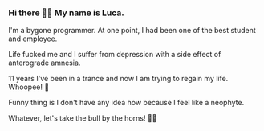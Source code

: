 ### Hi there 👋🏼 My name is Luca.


<!-- **LucaGiuseppe/LucaGiuseppe** is a ✨ _special_ ✨ repository because its `README.md` (this file) appears on your GitHub profile.

Here are some ideas to get you started:

- 🔭 I’m currently working on ...
- 🌱 I’m currently learning ...
- 👯 I’m looking to collaborate on ...
- 🤔 I’m looking for help with ...
- 💬 Ask me about ...
- 📫 How to reach me: ...
- 😄 Pronouns: ...
- ⚡ Fun fact:
-->
I'm a bygone programmer. At one point, I had been one of the best student and employee.

Life fucked me and I suffer from depression with a side effect of anterograde amnesia.

11 years I've been in a trance and now I am trying to regain my life. Whoopee! 🥳

Funny thing is I don't have any idea how because I feel like a neophyte. 

Whatever, let's take the bull by the horns! 👊🏻
